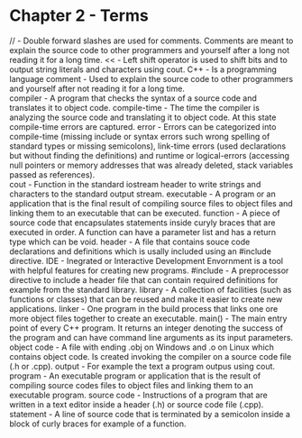 # Chapter 2 - Terms

// - Double forward slashes are used for comments. Comments are meant to explain the source code to other programmers and yourself after a long not reading it for a long time.
<< - Left shift operator is used to shift bits and to output string literals and characters using cout.
C++ - Is a programming language
comment - Used to explain the source code to other programmers and yourself after not reading it for a long time.  
compiler - A program that checks the syntax of a source code and translates it to object code.
compile-time - The time the compiler is analyzing the source code and translating it to object code. At this state compile-time errors are captured. 
error - Errors can be categorized into compile-time (missing include or syntax errors such wrong spelling of standard types or missing semicolons), link-time errors (used declarations but without finding the definitions) and runtime or logical-errors (accessing null pointers or memory addresses that was already deleted, stack variables passed as references).  
cout - Function in the standard iostream header to write strings and characters to the standard output stream.
executable - A program or an application that is the final result of compiling source files to object files and linking them to an executable that can be executed. 
function - A piece of source code that encapsulates statements inside curyly braces that are executed in order. A function can have a parameter list and has a return type which can be void. 
header - A file that contains souce code declarations and definitions which is usally included using an #include directive.
IDE - Inegrated or Interactive Development Envornment is a tool with helpful features for creating new programs. 
#include - A preprocessor directive to include a header file that can contain required definitions for example from the standard library.
library - A collection of facilities (such as functions or classes) that can be reused and make it easier to create new applications. 
linker - One program in the build process that links one ore more object files together to create an executable.
main() - The main entry point of every C++ program. It returns an integer denoting the success of the program and can have command line arguments as its input parameters.
object code - A file with ending .obj on Windows and .o on Linux which contains object code. Is created invoking the compiler on a source code file (.h or .cpp).
output - For example the text a program outpus using cout.
program - An executable program or application that is the result of compiling source codes files to object files and linking them to an executable program. 
source code - Instructions of a program that are written in a text editor inside a header (.h) or source code file (.cpp).
statement - A line of source code that is terminated by a semicolon inside a block of curly braces for example of a function.
